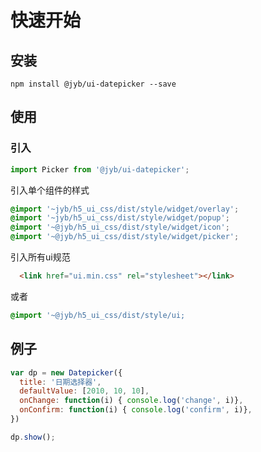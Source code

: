 # 快速开始

## 安装

```shell
npm install @jyb/ui-datepicker --save
```

## 使用

### 引入

```javascript
import Picker from '@jyb/ui-datepicker';
```
引入单个组件的样式
```scss
@import '~jyb/h5_ui_css/dist/style/widget/overlay';
@import '~jyb/h5_ui_css/dist/style/widget/popup';
@import '~@jyb/h5_ui_css/dist/style/widget/icon';
@import '~@jyb/h5_ui_css/dist/style/widget/picker';
```
引入所有ui规范
```html
  <link href="ui.min.css" rel="stylesheet"></link>
```
或者
```scss
@import '~@jyb/h5_ui_css/dist/style/ui;
```

## 例子

```javascript 
var dp = new Datepicker({
  title: '日期选择器',
  defaultValue: [2010, 10, 10],
  onChange: function(i) { console.log('change', i)},
  onConfirm: function(i) { console.log('confirm', i)},        
})

dp.show();
```
